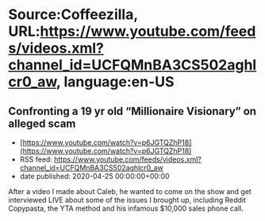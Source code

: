 # Source:Coffeezilla, URL:https://www.youtube.com/feeds/videos.xml?channel_id=UCFQMnBA3CS502aghlcr0_aw, language:en-US

## Confronting a 19 yr old “Millionaire Visionary” on alleged scam
 - [https://www.youtube.com/watch?v=p6JGTQZhP18](https://www.youtube.com/watch?v=p6JGTQZhP18)
 - RSS feed: https://www.youtube.com/feeds/videos.xml?channel_id=UCFQMnBA3CS502aghlcr0_aw
 - date published: 2020-04-25 00:00:00+00:00

After a video I made about Caleb, he wanted to come on the show and get interviewed LIVE about some of the issues I brought up, including Reddit Copypasta, the YTA method and his infamous $10,000 sales phone call.

